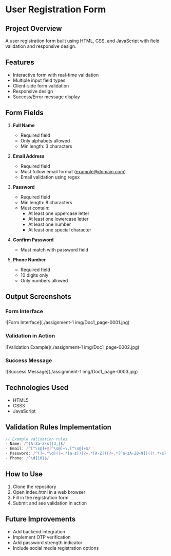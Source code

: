 # User Registration Form

## Project Overview
A user registration form built using HTML, CSS, and JavaScript with field validation and responsive design.

## Features
- Interactive form with real-time validation
- Multiple input field types
- Client-side form validation
- Responsive design
- Success/Error message display

## Form Fields
1. **Full Name**
   - Required field
   - Only alphabets allowed
   - Min length: 3 characters

2. **Email Address**
   - Required field
   - Must follow email format (example@domain.com)
   - Email validation using regex

3. **Password**
   - Required field
   - Min length: 8 characters
   - Must contain:
     - At least one uppercase letter
     - At least one lowercase letter
     - At least one number
     - At least one special character

4. **Confirm Password**
   - Must match with password field

5. **Phone Number**
   - Required field
   - 10 digits only
   - Only numbers allowed

## Output Screenshots

### Form Interface
![Form Interface](./assignment-1 img/Doc1_page-0001.jpg)

### Validation in Action
![Validation Example](./assignment-1 img/Doc1_page-0002.jpg)

### Success Message
![Success Message](./assignment-1 img/Doc1_page-0003.jpg)



## Technologies Used
- HTML5
- CSS3
- JavaScript


## Validation Rules Implementation
```javascript
// Example validation rules
- Name: /^[A-Za-z\s]{3,}$/
- Email: /^[^\s@]+@[^\s@]+\.[^\s@]+$/
- Password: /^(?=.*\d)(?=.*[a-z])(?=.*[A-Z])(?=.*[^a-zA-Z0-9])(?!.*\s).{8,}$/
- Phone: /^\d{10}$/
```

## How to Use
1. Clone the repository
2. Open index.html in a web browser
3. Fill in the registration form
4. Submit and see validation in action

## Future Improvements
- Add backend integration
- Implement OTP verification
- Add password strength indicator
- Include social media registration options
